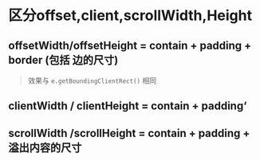 # 区分offset,client,scrollWidth,Height

## offsetWidth/offsetHeight = contain + padding + border (包括 边的尺寸)
> 效果与 `e.getBoundingClientRect()` 相同

## clientWidth / clientHeight = contain + padding‘

## scrollWidth /scrollHeight = contain + padding + 溢出内容的尺寸